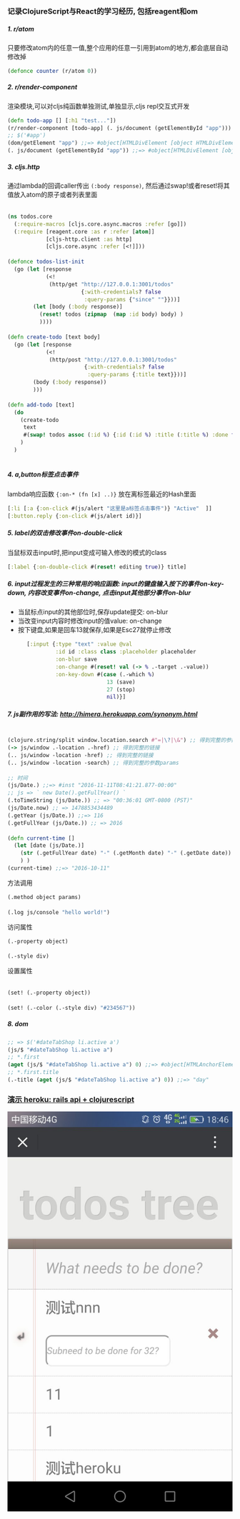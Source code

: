 
### 记录ClojureScript与React的学习经历, 包括reagent和om

##### 1. r/atom 
只要修改atom内的任意一值,整个应用的任意一引用到atom的地方,都会底层自动修改掉
```clojure
(defonce counter (r/atom 0))
```
##### 2. r/render-component
渲染模块,可以对cljs纯函数单独测试,单独显示,cljs repl交互式开发
```clojure
(defn todo-app [] [:h1 "test..."])
(r/render-component [todo-app] (. js/document (getElementById "app"))) 
;; $('#app')
(dom/getElement "app") ;;=> #object[HTMLDivElement [object HTMLDivElement]]
(. js/document (getElementById "app")) ;;=> #object[HTMLDivElement [object HTMLDivElement]]

```
##### 3. cljs.http
通过lambda的回调caller传出 `(:body response)`, 然后通过swap!或者reset!将其值放入atom的原子或者列表里面
```clojure

(ns todos.core
  (:require-macros [cljs.core.async.macros :refer [go]])
  (:require [reagent.core :as r :refer [atom]]
            [cljs-http.client :as http]
            [cljs.core.async :refer [<!]]))

(defonce todos-list-init
  (go (let [response
            (<!
             (http/get "http://127.0.0.1:3001/todos"
                       {:with-credentials? false
                        :query-params {"since" ""}}))]
        (let [body (:body response)]
          (reset! todos (zipmap  (map :id body) body) )
          ))))

(defn create-todo [text body]
  (go (let [response
            (<!
             (http/post "http://127.0.0.1:3001/todos"
                        {:with-credentials? false
                         :query-params {:title text}}))]
        (body (:body response))
        )))
        
(defn add-todo [text]
  (do
    (create-todo
     text
     #(swap! todos assoc (:id %) {:id (:id %) :title (:title %) :done false}))
    )
  )
  
```

##### 4. a,button标签点击事件
lambda响应函数 `{:on-* (fn [x] ..)}` 放在离标签最近的Hash里面
```clojure
[:li [:a {:on-click #(js/alert "这里是a标签点击事件")} "Active"  ]]
[:button.reply {:on-click #(js/alert id)}]
```
##### 5. label的双击修改事件on-double-click
当鼠标双击input时,把input变成可输入修改的模式的class
```clojure
[:label {:on-double-click #(reset! editing true)} title]
```
##### 6. input过程发生的三种常用的响应函数: input的键盘输入按下的事件on-key-down, 内容改变事件on-change, 点击input其他部分事件on-blur
* 当鼠标点input的其他部位时,保存update提交: on-blur
* 当改变input内容时修改input的值value: on-change
* 按下键盘,如果是回车13就保存,如果是Esc27就停止修改
```clojure
      [:input {:type "text" :value @val
               :id id :class class :placeholder placeholder
               :on-blur save
               :on-change #(reset! val (-> % .-target .-value))
               :on-key-down #(case (.-which %)
                               13 (save)
                               27 (stop)
                               nil)}]
```

##### 7. js副作用的写法: http://himera.herokuapp.com/synonym.html

```clojure

(clojure.string/split window.location.search #"=|\?|\&") ;; 得到完整的参数params
(-> js/window .-location .-href) ;; 得到完整的链接
(.. js/window -location -href) ;; 得到完整的链接
(.. js/window -location -search) ;; 得到完整的参数params

;; 时间
(js/Date.) ;;=> #inst "2016-11-11T08:41:21.877-00:00"
;; js => ` new Date().getFullYear() `
(.toTimeString (js/Date.)) ;; => "00:36:01 GMT-0800 (PST)"
(js/Date.now) ;; => 1478853434489
(.getYear (js/Date.)) ;;=> 116
(.getFullYear (js/Date.)) ;; => 2016

(defn current-time []
  (let [date (js/Date.)]
    (str (.getFullYear date) "-" (.getMonth date) "-" (.getDate date))
    ) )
(current-time) ;;=> "2016-10-11"

```

方法调用

```clojure
(.method object params)

(.log js/console "hello world!")
```
访问属性

```clojure
(.-property object)

(.-style div)

```
设置属性

```clojure

(set! (.-property object))

(set! (.-color (.-style div) "#234567"))

```

##### 8. dom 
```clojure
;; => $('#dateTabShop li.active a')
(js/$ "#dateTabShop li.active a")
;; *.first
(aget (js/$ "#dateTabShop li.active a") 0) ;;=> #object[HTMLAnchorElement http://127.0.0.1:3000/#sh-tran-date]
;; *.first.title
(.-title (aget (js/$ "#dateTabShop li.active a") 0)) ;;=> "day"

```

### [演示 heroku: rails api + clojurescript](http://todos-tree.herokuapp.com/todos-tree)

![](./todos.jpeg)
